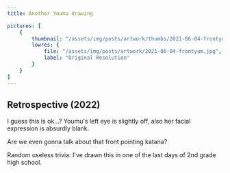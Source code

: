 ```yaml
---
title: Another Youmu drawing

pictures: [
	{
		thumbnail: "/assets/img/posts/artwork/thumbs/2021-06-04-frontyum.jpg",
		lowres: {
			file: "/assets/img/posts/artwork/2021-06-04-frontyum.jpg",
			label: "Original Resolution"
		}
	}
]
---
```

## Retrospective (2022)
I guess this is ok...? Youmu's left eye is slightly off, also her facial expression is absurdly blank.

Are we even gonna talk about that front pointing katana?

Random useless trivia: I've drawn this in one of the last days of 2nd grade high school.
